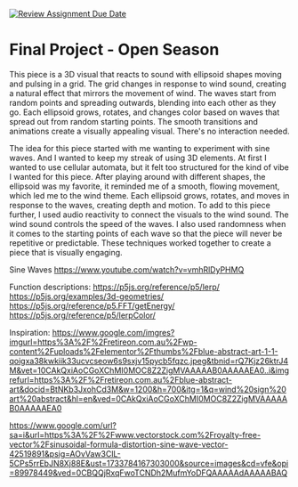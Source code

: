 [![Review Assignment Due Date](https://classroom.github.com/assets/deadline-readme-button-22041afd0340ce965d47ae6ef1cefeee28c7c493a6346c4f15d667ab976d596c.svg)](https://classroom.github.com/a/bpCU668e)


# Final Project - Open Season

This piece is a 3D visual that reacts to sound with ellipsoid shapes moving and pulsing in a grid. The grid changes in response to wind sound, creating a natural effect that mirrors the movement of wind. The waves start from random points and spreading outwards, blending into each other as they go. Each ellipsoid grows, rotates, and changes color based on waves that spread out from random starting points. The smooth transitions and animations create a visually appealing visual. There's no interaction needed. 

The idea for this piece started with me wanting to experiment with sine waves. And I wanted to keep my streak of using 3D elements. At first I wanted to use cellular automata, but it felt too structured for the kind of vibe I wanted for this piece. After playing around with different shapes, the ellipsoid was my favorite, it reminded me of a smooth, flowing movement, which led me to the wind theme. Each ellipsoid grows, rotates, and moves in response to the waves, creating depth and motion. To add to this piece further, I used audio reactivity to connect the visuals to the wind sound. The wind sound controls the speed of the waves. I also used randomness when it comes to the starting points of each wave so that the piece will never be repetitive or predictable. These techniques worked together to create a piece that is visually engaging. 




Sine Waves
https://www.youtube.com/watch?v=vmhRlDyPHMQ

Function descriptions:
https://p5js.org/reference/p5/lerp/
https://p5js.org/examples/3d-geometries/
https://p5js.org/reference/p5.FFT/getEnergy/
https://p5js.org/reference/p5/lerpColor/

Inspiration: 
https://www.google.com/imgres?imgurl=https%3A%2F%2Fretireon.com.au%2Fwp-content%2Fuploads%2Felementor%2Fthumbs%2Fblue-abstract-art-1-1-qoigxa38kwkiik33ucvcseow6s9sxjv15pycb5fqzc.jpeg&tbnid=rQ7Kjz26ktrJ4M&vet=10CAkQxiAoCGoXChMI0MOC8Z2ZigMVAAAAAB0AAAAAEA0..i&imgrefurl=https%3A%2F%2Fretireon.com.au%2Fblue-abstract-art&docid=BtNKb3JxohCd3M&w=1200&h=700&itg=1&q=wind%20sign%20art%20abstract&hl=en&ved=0CAkQxiAoCGoXChMI0MOC8Z2ZigMVAAAAAB0AAAAAEA0

https://www.google.com/url?sa=i&url=https%3A%2F%2Fwww.vectorstock.com%2Froyalty-free-vector%2Fsinusoidal-formula-distortion-sine-wave-vector-42519891&psig=AOvVaw3ClL-5CPs5rrEbJN8Xj88E&ust=1733784167303000&source=images&cd=vfe&opi=89978449&ved=0CBQQjRxqFwoTCNDh2MufmYoDFQAAAAAdAAAAABAQ

